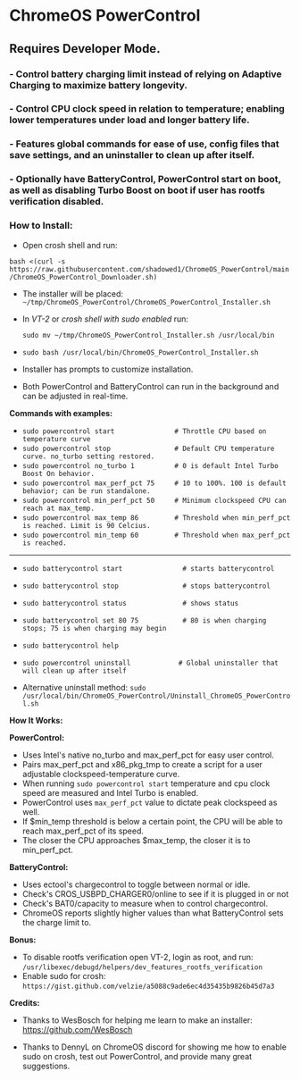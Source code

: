 # **ChromeOS PowerControl**
## Requires Developer Mode. 

### - Control battery charging limit instead of relying on Adaptive Charging to maximize battery longevity. 
### - Control CPU clock speed in relation to temperature; enabling lower temperatures under load and longer battery life. 
### - Features global commands for ease of use, config files that save settings, and an uninstaller to clean up after itself. 
### - Optionally have BatteryControl, PowerControl start on boot, as well as disabling Turbo Boost on boot if user has rootfs verification disabled.

### __How to Install:__

- Open crosh shell and run:

`bash <(curl -s https://raw.githubusercontent.com/shadowed1/ChromeOS_PowerControl/main/ChromeOS_PowerControl_Downloader.sh)`

- The installer will be placed: `~/tmp/ChromeOS_PowerControl/ChromeOS_PowerControl_Installer.sh`

- In *VT-2* or *crosh shell with sudo enabled* run:
  
  `sudo mv ~/tmp/ChromeOS_PowerControl_Installer.sh /usr/local/bin`
- `sudo bash /usr/local/bin/ChromeOS_PowerControl_Installer.sh`

- Installer has prompts to customize installation.
- Both PowerControl and BatteryControl can run in the background and can be adjusted in real-time.

__Commands with examples:__

- `sudo powercontrol start               # Throttle CPU based on temperature curve`
- `sudo powercontrol stop                # Default CPU temperature curve. no_turbo setting restored.`
- `sudo powercontrol no_turbo 1          # 0 is default Intel Turbo Boost On behavior.`
- `sudo powercontrol max_perf_pct 75     # 10 to 100%. 100 is default behavior; can be run standalone.`
- `sudo powercontrol min_perf_pct 50     # Minimum clockspeed CPU can reach at max_temp.`
- `sudo powercontrol max_temp 86         # Threshold when min_perf_pct is reached. Limit is 90 Celcius.`
- `sudo powercontrol min_temp 60         # Threshold when max_perf_pct is reached.`
----------------------------------------------------------------------------------------------
  
- `sudo batterycontrol start               # starts batterycontrol`
- `sudo batterycontrol stop                # stops batterycontrol`
- `sudo batterycontrol status              # shows status`
- `sudo batterycontrol set 80 75           # 80 is when charging stops; 75 is when charging may begin`
- `sudo batterycontrol help`

- `sudo powercontrol uninstall            # Global uninstaller that will clean up after itself`
- Alternative uninstall method: `sudo /usr/local/bin/ChromeOS_PowerControl/Uninstall_ChromeOS_PowerControl.sh`

__How It Works:__

__PowerControl:__
- Uses Intel's native no_turbo and max_perf_pct for easy user control.
- Pairs max_perf_pct and x86_pkg_tmp to create a script for a user adjustable clockspeed-temperature curve.
- When running `sudo powercontrol start` temperature and cpu clock speed are measured and Intel Turbo is enabled.
- PowerControl uses `max_perf_pct` value to dictate peak clockspeed as well. 
- If $min_temp threshold is below a certain point, the CPU will be able to reach max_perf_pct of its speed.
- The closer the CPU approaches $max_temp, the closer it is to min_perf_pct.

__BatteryControl:__
- Uses ectool's chargecontrol to toggle between normal or idle.
- Check's CROS_USBPD_CHARGER0/online to see if it is plugged in or not
- Check's BAT0/capacity to measure when to control chargecontrol.
- ChromeOS reports slightly higher values than what BatteryControl sets the charge limit to.

__Bonus:__

- To disable rootfs verification open VT-2, login as root, and run: `/usr/libexec/debugd/helpers/dev_features_rootfs_verification`
- Enable sudo for crosh: `https://gist.github.com/velzie/a5088c9ade6ec4d35435b9826b45d7a3`

 __Credits:__

- Thanks to WesBosch for helping me learn to make an installer:
  https://github.com/WesBosch
  
- Thanks to DennyL on ChromeOS discord for showing me how to enable sudo on crosh, test out PowerControl, and provide many great suggestions. 


